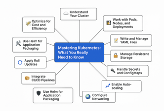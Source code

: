 ![Mastering Kubernetes Diagram](https://github.com/BharathKumarReddy2103/Kubernetes/raw/main/Day-25/Mastering%20Kubernetes%20What%20You%20Really%20Need%20to%20Know.png)

